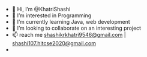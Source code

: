 - 👋 Hi, I’m @KhatriShashi
- 👀 I’m interested in Programming
- 🌱 I’m currently learning Java, web development
- 💞️ I’m looking to collaborate on an interesting project
- 📫 reach me shashikrkhatri9546@gmail.com | shashi107.hitcse2020@gmail.com
- 

<!---
KhatriShashi/KhatriShashi is a ✨ special ✨ repository because its `README.md` (this file) appears on your GitHub profile.
You can click the Preview link to take a look at your changes.
--->

